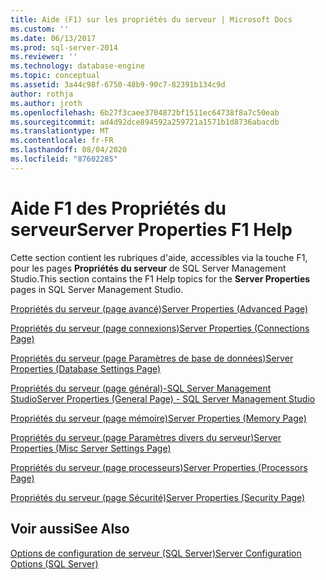 ```yaml
---
title: Aide (F1) sur les propriétés du serveur | Microsoft Docs
ms.custom: ''
ms.date: 06/13/2017
ms.prod: sql-server-2014
ms.reviewer: ''
ms.technology: database-engine
ms.topic: conceptual
ms.assetid: 3a44c98f-6750-48b9-90c7-82391b134c9d
author: rothja
ms.author: jroth
ms.openlocfilehash: 6b27f3caee3704872bf1511ec64738f8a7c50eab
ms.sourcegitcommit: ad4d92dce894592a259721a1571b1d8736abacdb
ms.translationtype: MT
ms.contentlocale: fr-FR
ms.lasthandoff: 08/04/2020
ms.locfileid: "87602285"
---
```

# <a name="server-properties-f1-help"></a><span data-ttu-id="7e601-102">Aide F1 des Propriétés du serveur</span><span class="sxs-lookup"><span data-stu-id="7e601-102">Server Properties F1 Help</span></span>
  <span data-ttu-id="7e601-103">Cette section contient les rubriques d'aide, accessibles via la touche F1, pour les pages **Propriétés du serveur** de SQL Server Management Studio.</span><span class="sxs-lookup"><span data-stu-id="7e601-103">This section contains the F1 Help topics for the **Server Properties** pages in SQL Server Management Studio.</span></span>  
  
 [<span data-ttu-id="7e601-104">Propriétés du serveur &#40;page avancé&#41;</span><span class="sxs-lookup"><span data-stu-id="7e601-104">Server Properties &#40;Advanced Page&#41;</span></span>](configure-windows/server-properties-advanced-page.md)  
  
 [<span data-ttu-id="7e601-105">Propriétés du serveur &#40;page connexions&#41;</span><span class="sxs-lookup"><span data-stu-id="7e601-105">Server Properties &#40;Connections Page&#41;</span></span>](configure-windows/server-properties-connections-page.md)  
  
 [<span data-ttu-id="7e601-106">Propriétés du serveur &#40;page Paramètres de base de données&#41;</span><span class="sxs-lookup"><span data-stu-id="7e601-106">Server Properties &#40;Database Settings Page&#41;</span></span>](configure-windows/server-properties-database-settings-page.md)  
  
 [<span data-ttu-id="7e601-107">Propriétés du serveur &#40;page général&#41;-SQL Server Management Studio</span><span class="sxs-lookup"><span data-stu-id="7e601-107">Server Properties &#40;General Page&#41; - SQL Server Management Studio</span></span>](../reporting-services/tools/report-server-properties-general-page.md)  
  
 [<span data-ttu-id="7e601-108">Propriétés du serveur &#40;page mémoire&#41;</span><span class="sxs-lookup"><span data-stu-id="7e601-108">Server Properties &#40;Memory Page&#41;</span></span>](configure-windows/server-properties-memory-page.md)  
  
 [<span data-ttu-id="7e601-109">Propriétés du serveur &#40;page Paramètres divers du serveur&#41;</span><span class="sxs-lookup"><span data-stu-id="7e601-109">Server Properties &#40;Misc Server Settings Page&#41;</span></span>](configure-windows/server-properties-misc-server-settings-page.md)  
  
 [<span data-ttu-id="7e601-110">Propriétés du serveur &#40;page processeurs&#41;</span><span class="sxs-lookup"><span data-stu-id="7e601-110">Server Properties &#40;Processors Page&#41;</span></span>](configure-windows/server-properties-processors-page.md)  
  
 [<span data-ttu-id="7e601-111">Propriétés du serveur &#40;page Sécurité&#41;</span><span class="sxs-lookup"><span data-stu-id="7e601-111">Server Properties &#40;Security Page&#41;</span></span>](configure-windows/server-properties-security-page.md)  
  
## <a name="see-also"></a><span data-ttu-id="7e601-112">Voir aussi</span><span class="sxs-lookup"><span data-stu-id="7e601-112">See Also</span></span>  
 [<span data-ttu-id="7e601-113">Options de configuration de serveur &#40;SQL Server&#41;</span><span class="sxs-lookup"><span data-stu-id="7e601-113">Server Configuration Options &#40;SQL Server&#41;</span></span>](configure-windows/server-configuration-options-sql-server.md)  
  
  
